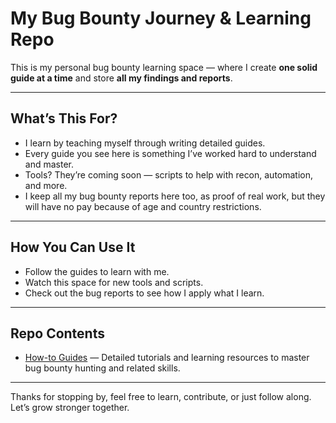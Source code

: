 # My Bug Bounty Journey & Learning Repo

This is my personal bug bounty learning space — where I create **one solid guide at a time** and store **all my findings and reports**.

---

## What’s This For?

- I learn by teaching myself through writing detailed guides.  
- Every guide you see here is something I’ve worked hard to understand and master.  
- Tools? They’re coming soon — scripts to help with recon, automation, and more.  
- I keep all my bug bounty reports here too, as proof of real work, but they will have no pay because of age and country restrictions.

---

## How You Can Use It

- Follow the guides to learn with me.  
- Watch this space for new tools and scripts.  
- Check out the bug reports to see how I apply what I learn.

---
## Repo Contents

- [How-to Guides](./How-to-guides) — Detailed tutorials and learning resources to master bug bounty hunting and related skills.

---

Thanks for stopping by, feel free to learn, contribute, or just follow along. Let’s grow stronger together.

